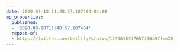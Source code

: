 ```yaml
---
date: 2020-08-18 11:48:57.107404-04:00
mp_properties:
  published:
  - '2020-08-18T11:48:57.107404'
  repost-of:
  - https://twitter.com/Netlify/status/1295618937657450497?s=20
---
```


